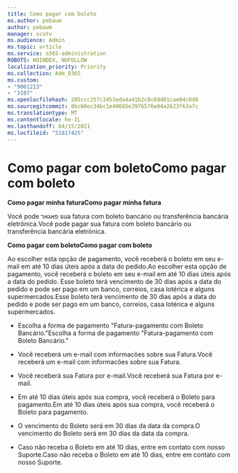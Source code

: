```yaml
---
title: Como pagar com boleto
ms.author: pebaum
author: pebaum
manager: scotv
ms.audience: Admin
ms.topic: article
ms.service: o365-administration
ROBOTS: NOINDEX, NOFOLLOW
localization_priority: Priority
ms.collection: Adm_O365
ms.custom:
- "9001213"
- "3187"
ms.openlocfilehash: 285ccc257c2453eda4a41b2c8c69d81cae04c0d8
ms.sourcegitcommit: 8bc60ec34bc1e40685e3976576e04a2623f63a7c
ms.translationtype: MT
ms.contentlocale: he-IL
ms.lasthandoff: 04/15/2021
ms.locfileid: "51817425"
---
```

# <a name="como-pagar-com-boleto"></a><span data-ttu-id="c1823-102">Como pagar com boleto</span><span class="sxs-lookup"><span data-stu-id="c1823-102">Como pagar com boleto</span></span>

<span data-ttu-id="c1823-103">**Como pagar minha fatura**</span><span class="sxs-lookup"><span data-stu-id="c1823-103">**Como pagar minha fatura**</span></span>

<span data-ttu-id="c1823-104">Você pode פאגאר sua fatura com boleto bancário ou transferência bancária eletrônica.</span><span class="sxs-lookup"><span data-stu-id="c1823-104">Você pode pagar sua fatura com boleto bancário ou transferência bancária eletrônica.</span></span>

<span data-ttu-id="c1823-105">**Como pagar com  boleto**</span><span class="sxs-lookup"><span data-stu-id="c1823-105">**Como pagar com  boleto**</span></span>

<span data-ttu-id="c1823-106">Ao escolher  esta opção de pagamento, você receberá o boleto em seu e-mail em até 10 dias úteis após a data do pedido.</span><span class="sxs-lookup"><span data-stu-id="c1823-106">Ao escolher  esta opção de pagamento, você receberá o boleto em seu e-mail em até 10 dias úteis após a data do pedido.</span></span> <span data-ttu-id="c1823-107">Esse boleto terá vencimento de 30 dias após a data do pedido e pode ser pago em um banco, correios, casa lotérica e alguns supermercados.</span><span class="sxs-lookup"><span data-stu-id="c1823-107">Esse boleto terá vencimento de 30 dias após a data do pedido e pode ser pago em um banco, correios, casa lotérica e alguns supermercados.</span></span>

- <span data-ttu-id="c1823-108">Escolha a forma de pagamento "Fatura-pagamento com Boleto Bancário."</span><span class="sxs-lookup"><span data-stu-id="c1823-108">Escolha a forma de pagamento "Fatura-pagamento com Boleto Bancário."</span></span>

- <span data-ttu-id="c1823-109">Você receberá um e-mail com informacões sobre sua Fatura.</span><span class="sxs-lookup"><span data-stu-id="c1823-109">Você receberá um e-mail com informacões sobre sua Fatura.</span></span>

- <span data-ttu-id="c1823-110">Você receberá sua Fatura por e-mail.</span><span class="sxs-lookup"><span data-stu-id="c1823-110">Você receberá sua Fatura por e-mail.</span></span>

- <span data-ttu-id="c1823-111">Em até 10 dias úteis após sua compra, você receberá o Boleto para pagamento.</span><span class="sxs-lookup"><span data-stu-id="c1823-111">Em até 10 dias úteis após sua compra, você receberá o Boleto para pagamento.</span></span>

- <span data-ttu-id="c1823-112">O vencimento do Boleto será em 30 dias da data da compra.</span><span class="sxs-lookup"><span data-stu-id="c1823-112">O vencimento do Boleto será em 30 dias da data da compra.</span></span>

- <span data-ttu-id="c1823-113">Caso não receba o Boleto em até 10 dias, entre em contato com nosso Suporte.</span><span class="sxs-lookup"><span data-stu-id="c1823-113">Caso não receba o Boleto em até 10 dias, entre em contato com nosso Suporte.</span></span>

